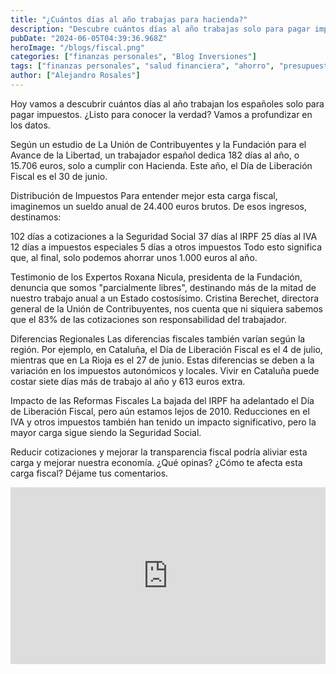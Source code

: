 ```yaml
---
title: "¿Cuántos días al año trabajas para hacienda?"
description: "Descubre cuántos días al año trabajas solo para pagar impuestos en España con Alejandro Rosales. Aprende sobre la distribución de impuestos, diferencias regionales y el impacto de las reformas fiscales"
pubDate: "2024-06-05T04:39:36.968Z"
heroImage: "/blogs/fiscal.png"
categories: ["finanzas personales", "Blog Inversiones"]
tags: ["finanzas personales", "salud financiera", "ahorro", "presupuesto", "control de gastos"]
author: ["Alejandro Rosales"]
---
```

Hoy vamos a descubrir cuántos días al año trabajan los españoles solo para pagar impuestos. ¿Listo para conocer la verdad? Vamos a profundizar en los datos.

Según un estudio de La Unión de Contribuyentes y la Fundación para el Avance de la Libertad, un trabajador español dedica 182 días al año, o 15.706 euros, solo a cumplir con Hacienda. Este año, el Día de Liberación Fiscal es el 30 de junio.

Distribución de Impuestos
Para entender mejor esta carga fiscal, imaginemos un sueldo anual de 24.400 euros brutos. De esos ingresos, destinamos:

102 días a cotizaciones a la Seguridad Social
37 días al IRPF
25 días al IVA
12 días a impuestos especiales
5 días a otros impuestos
Todo esto significa que, al final, solo podemos ahorrar unos 1.000 euros al año.

Testimonio de los Expertos
Roxana Nicula, presidenta de la Fundación, denuncia que somos "parcialmente libres", destinando más de la mitad de nuestro trabajo anual a un Estado costosísimo. Cristina Berechet, directora general de la Unión de Contribuyentes, nos cuenta que ni siquiera sabemos que el 83% de las cotizaciones son responsabilidad del trabajador.

Diferencias Regionales
Las diferencias fiscales también varían según la región. Por ejemplo, en Cataluña, el Día de Liberación Fiscal es el 4 de julio, mientras que en La Rioja es el 27 de junio. Estas diferencias se deben a la variación en los impuestos autonómicos y locales. Vivir en Cataluña puede costar siete días más de trabajo al año y 613 euros extra.

Impacto de las Reformas Fiscales
La bajada del IRPF ha adelantado el Día de Liberación Fiscal, pero aún estamos lejos de 2010. Reducciones en el IVA y otros impuestos también han tenido un impacto significativo, pero la mayor carga sigue siendo la Seguridad Social.

Reducir cotizaciones y mejorar la transparencia fiscal podría aliviar esta carga y mejorar nuestra economía. ¿Qué opinas? ¿Cómo te afecta esta carga fiscal? Déjame tus comentarios.

<div class="iframe-container" style="position: relative; width: 100%; height: 0; padding-bottom: 56.25%; overflow: hidden;">
  <iframe width="560" height="315" src="https://www.youtube.com/embed/E9NJGQNXVx4?si=BEr3vFnGEgpouXPW" title="YouTube video player" frameborder="0" allow="accelerometer; autoplay; clipboard-write; encrypted-media; gyroscope; picture-in-picture; web-share" allowfullscreen style="position: absolute; top: 0; left: 0; width: 100%; height: 100%; border: none;"></iframe>
</div>
